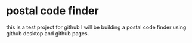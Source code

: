 # postal code finder

this is a test project for github
I will be building a postal code finder using github desktop and github pages.
